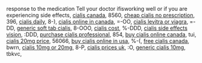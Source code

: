 response to the medication Tell your doctor ifisworking well or if you are experiencing side effects, <a href=" http://booroo.com/s.asp?sid=je5vvs19uylmy5q24520">cialis canada</a>,  8560, <a href=" http://booroo.com/s.asp?sid=28i7sgw286sfe5l24539">cheap cialis no prescription</a>,  396, <a href=" http://booroo.com/s.asp?sid=7mzy18w0m9oeg1q24519">cialis daily</a>,  8-), <a href=" http://booroo.com/s.asp?sid=9y6jm9b6ttsrbsj24512">cialis online in canada</a>,  =-OO, <a href=" http://booroo.com/s.asp?sid=ntjr3ebx6ruw08n24514">cialis levitra or viagra</a>,  =-DD, <a href=" http://booroo.com/s.asp?sid=mbug2dqwt7a75s824502">generic soft tab cialis</a>,  8-OOO, <a href=" http://booroo.com/s.asp?sid=9z77g9zffygg06y24513">cialis cost</a>,  %-DDD, <a href=" http://booroo.com/s.asp?sid=paeemo0egy12g8l24505">cialis side effects vision</a>,  :DDD, <a href=" http://booroo.com/s.asp?sid=6nv85u2i5pdcmk624484">purchase cialis professional</a>,  854, <a href=" http://booroo.com/s.asp?sid=lyhxk6lfwx7c4ko24527">buy cialis online canada</a>,  tui, <a href=" http://booroo.com/s.asp?sid=uyzx8878cw86r8y24521">cialis 20mg price</a>,  56066, <a href=" http://booroo.com/s.asp?sid=4evhum9e4up0i8724537">buy cialis online in usa</a>,  %-(, <a href=" http://booroo.com/s.asp?sid=u5wp85n8h6fo3lk24507">free cialis canada</a>,  bwrn, <a href=" http://booroo.com/s.asp?sid=9liwkk5i90f9si324522">cialis 10mg or 20mg</a>,  8-P, <a href=" http://booroo.com/s.asp?sid=7su0s5nfbcvj0km24510">cialis prices uk</a>,  :O, <a href=" http://booroo.com/s.asp?sid=562iym8ihmu84qo24487">generic cialis 10mg</a>,  tbkvc, 